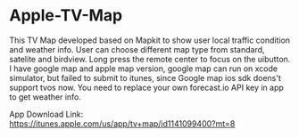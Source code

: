# Apple-TV-Map

This TV Map developed based on Mapkit to show user local traffic condition and weather info. User can choose different map type from standard, satelite and birdview. Long press the remote center to focus on the uibutton.
I have google map and apple map version, google map can run on xcode simulator, but failed to submit to itunes, since Google map ios sdk doens't support tvos now.
You need to replace your own forecast.io API key in app to get weather info.

App Download Link:
https://itunes.apple.com/us/app/tv+map/id1141099400?mt=8
